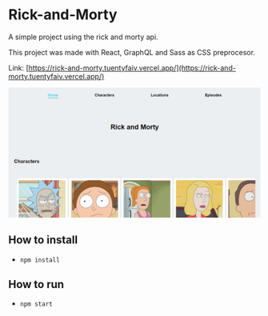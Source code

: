 # Rick-and-Morty
A simple project using the rick and morty api.

This project was made with React, GraphQL and Sass as CSS preprocesor.

Link: [https://rick-and-morty.tuentyfaiv.vercel.app/](https://rick-and-morty.tuentyfaiv.vercel.app/)

![cover](./cover.png)

## How to install
- `npm install`

## How to run
- `npm start`

